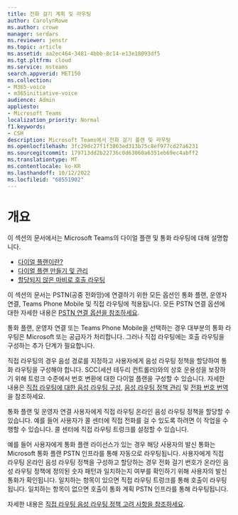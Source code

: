 ```yaml
---
title: 전화 걸기 계획 및 라우팅
author: CarolynRowe
ms.author: crowe
manager: serdars
ms.reviewer: jenstr
ms.topic: article
ms.assetid: aa2ec464-3481-4bbb-8c14-e13e18093df5
ms.tgt.pltfrm: cloud
ms.service: msteams
search.appverid: MET150
ms.collection:
- M365-voice
- m365initiative-voice
audience: Admin
appliesto:
- Microsoft Teams
localization_priority: Normal
f1.keywords:
- CSH
description: Microsoft Teams에서 전화 걸기 플랜 및 라우팅
ms.openlocfilehash: 3fc29dc27f1f3863ed313b75c8ef977cd27a6231
ms.sourcegitcommit: 179713dd2b22736c0d63060a6351eb69ec4abff2
ms.translationtype: MT
ms.contentlocale: ko-KR
ms.lasthandoff: 10/12/2022
ms.locfileid: "68551902"
---
```

# <a name="overview"></a>개요

이 섹션의 문서에서는 Microsoft Teams의 다이얼 플랜 및 통화 라우팅에 대해 설명합니다. 

- [다이얼 플랜이란?](what-are-dial-plans.md)
- [다이얼 플랜 만들기 및 관리](create-and-manage-dial-plans.md)
- [할당되지 않은 마비로 호출 라우팅](routing-calls-to-unassigned-numbers.md)

이 섹션의 문서는 PSTN(공중 전화망)에 연결하기 위한 모든 옵션인 통화 플랜, 운영자 연결, Teams Phone Mobile 및 직접 라우팅에 적용됩니다. 모든 PSTN 연결 옵션에 대한 자세한 내용은 [PSTN 연결 옵션을 참조하세요](pstn-connectivity.md).

통화 플랜, 운영자 연결 또는 Teams Phone Mobile을 선택하는 경우 대부분의 통화 라우팅은 Microsoft 또는 공급자가 처리합니다. 그러나 직접 라우팅에는 호출 라우팅을 구성하는 추가 단계가 필요합니다. 

직접 라우팅의 경우 음성 경로를 지정하고 사용자에게 음성 라우팅 정책을 할당하여 통화 라우팅을 구성해야 합니다. SCC(세션 테두리 컨트롤러)와의 상호 운용성을 보장하기 위해 트렁크 수준에서 번호 변환에 대한 다이얼 플랜을 구성할 수 있습니다. 자세한 내용은 [직접 라우팅에 대한 음성 라우팅 구성](direct-routing-voice-routing.md), [음성 라우팅 정책 관리](manage-voice-routing-policies.md) 및 [전화 번호 번역](direct-routing-translate-numbers.md)을 참조하세요.

통화 플랜 및 운영자 연결 사용자에게 직접 라우팅 온라인 음성 라우팅 정책을 할당할 수 있습니다. 예를 들어 사용자가 콜 센터에 직접 전화를 걸 수 있도록 하려면 이 작업을 수행할 수 있습니다. 콜 센터에 직접 라우팅 트렁크를 설정할 수 있습니다.

예를 들어 사용자에게 통화 플랜 라이선스가 있는 경우 해당 사용자의 발신 통화는 Microsoft 통화 플랜 PSTN 인프라를 통해 자동으로 라우팅됩니다. 사용자에게 직접 라우팅 온라인 음성 라우팅 정책을 구성하고 할당하는 경우 전화 걸기 번호가 온라인 음성 라우팅 정책에 정의된 숫자 패턴과 일치하는지 여부를 확인하기 위해 사용자의 발신 통화가 확인됩니다. 일치하는 항목이 있으면 직접 라우팅 트렁크를 통해 호출이 라우팅됩니다. 일치하는 항목이 없으면 호출이 통화 계획 PSTN 인프라를 통해 라우팅됩니다.

자세한 내용은 [직접 라우팅 음성 라우팅 정책 고려 사항을 참조하세요](direct-routing-voice-routing.md#voice-routing-policy-considerations).



